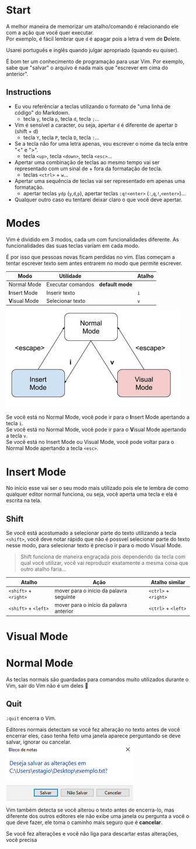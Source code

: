 # Start
A melhor maneira de memorizar um atalho/comando é relacionando ele com a ação que você quer executar.  
Por exemplo, é fácil lembrar que `d` é apagar pois a letra d vem de **D**elete.  

Usarei português e inglês quando julgar apropriado (quando eu quiser).  

É bom ter um conhecimento de programação para usar Vim. Por exemplo, sabe que "salvar" o arquivo é nada mais que "escrever em cima do anterior".  

## Instructions
* Eu vou referênciar a teclas utilizando o formato de "uma linha de código" do Markdown.  
  * tecla `y`, tecla `p`, tecla `d`, tecla `;`...  
* Vim é sensível a caracter, ou seja, apertar `d` é diferente de apertar `D` (shift + d)  
  * tecla `Y`, tecla `P`, tecla `D`, tecla `:`...  
* Se a tecla não for uma letra apenas, vou escrever o nome da tecla entre "<" e ">".  
  * tecla `<up>`, tecla `<down>`, tecla `<esc>`...  
* Apertar uma combinação de teclas ao mesmo tempo vai ser representado com um sinal de + fora da formatação de tecla.  
  * teclas `<ctrl>` + `w`...  
* Apertar uma sequência de teclas vai ser representado em apenas uma formatação.  
  * apertar teclas `ydp` (`y`,`d`,`p`), apertar teclas `:q!<enter>` (`:`,`q`,`!`,`<enter>`)...  
* Qualquer outro caso eu tentarei deixar claro o que você deve apertar.  

# Modes
Vim é dividido em 3 modos, cada um com funcionalidades diferente. As funcionalidades das suas teclas variam em cada modo.  

É por isso que pessoas novas ficam perdidas no vim. Elas começam a tentar escrever texto sem antes entrarem no modo que permite escrever.  

| Modo | Utilidade |     | Atalho |
| ---- | --------- | --- | ------ |
| Normal Mode | Executar comandos | **default mode** | |
| **I**nsert Mode | Inserir texto | | `i` |
| **V**isual Mode | Selecionar texto | | `v` |

![Imagem mostrando a mudança de modos](modes.jpg)  

Se você está no Normal Mode, você pode ir para o **I**nsert Mode apertando a tecla `i`.  
Se você está no Normal Mode, você pode ir para o **V**isual Mode apertando a tecla `v`.  
Se você está no Insert Mode ou Visual Mode, você pode voltar para o Normal Mode apertando a tecla `<esc>`.  

# Insert Mode
No início esse vai ser o seu modo mais utilizado pois ele te lembra de como qualquer editor normal funciona, ou seja, você aperta uma tecla e ela é escrita na tela.  

## Shift
Se você está acostumado a selecionar parte do texto utilizando a tecla `<shift>`, você deve notar rápido que não é possvel selecionar parte do texto nesse modo, para selecionar texto é preciso ir para o modo Visual Mode.  

> Shift funciona de maneira engraçada pois dependendo da tecla com qual você utilizar, você vai reproduzir exatamente a mesma coisa que outro atalho faria...  

| Atalho | Ação | Atalho similar |
| ------ | ---- | -------------- |
| `<shift>` + `<right>` | mover para o início da palavra seguinte | `<ctrl>` + `<right>` |
| `<shift>` + `<left>` | mover para o início da palavra anterior | `<ctrl>` + `<left>` |

# Visual Mode

# Normal Mode
As teclas normais são guardadas para comandos muito utilizados durante o Vim, sair do Vim não é um deles :poop:  

## Quit
`:quit` encerra o Vim.  

Editores normais detectam se você fez alteração no texto antes de você encerrar eles, caso tenha feito uma janela aparece perguntando se deve salvar, ignorar ou cancelar.  
![Janela mostrando que o editor de texto pergunta se deve salvar, sair sem salvar ou cancelar](quit.png)  

Vim também detecta se você alterou o texto antes de encerra-lo, mas diferente dos outros editores ele não exibe uma janela ou pergunta a você o que deve fazer, ele toma o caminho mais seguro que é **cancelar**.  

Se você fez alterações e você não liga para descartar estas alterações, você precisa 
